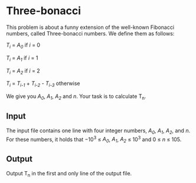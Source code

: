 # Three-bonacci

This problem is about a funny extension of the well-known Fibonacci numbers, called Three-bonacci numbers. We define them as follows:

*T<sub>i</sub>* = *A<sub>0</sub>* if *i* = 0

*T<sub>i</sub>* = *A<sub>1</sub>* if *i* = 1

*T<sub>i</sub>* = *A<sub>2</sub>* if *i* = 2

*T<sub>i</sub>* = *T<sub>i-1</sub>* + *T<sub>i-2</sub>* - *T<sub>i-3</sub>* otherwise

We give you *A<sub>0</sub>*, *A<sub>1</sub>*, *A<sub>2</sub>* and *n*. Your task is to calculate T<sub>n</sub>.

## Input

The input file contains one line with four integer numbers, *A<sub>0</sub>*, *A<sub>1</sub>*, *A<sub>2</sub>*, and *n*. For these numbers, it holds that −10<sup>3</sup> ≤ *A<sub>0</sub>*, *A<sub>1</sub>*, *A<sub>2</sub>* ≤ 10<sup>3</sup> and 0 ≤ *n* ≤ 105.

## Output

Output T<sub>n</sub> in the first and only line of the output file.
